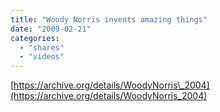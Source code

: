 ```yaml
---
title: "Woody Norris invents amazing things"
date: "2009-02-21"
categories: 
  - "shares"
  - "videos"
---
```


[https://archive.org/details/WoodyNorris\_2004](https://archive.org/details/WoodyNorris_2004)
